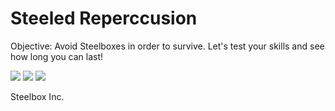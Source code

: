 <h1> Steeled Reperccusion</h1>
<p>Objective: Avoid Steelboxes in order to survive. Let's test your skills and see how long you can last!</p>
<img src="https://github.com/cmarmolejomatos4606/Steeled-Reperccusion/blob/master/Game%20Plan/Capture%20Title.PNG">
<img src="https://github.com/cmarmolejomatos4606/Steeled-Reperccusion/blob/master/Game%20Plan/Capture%20Pt1.PNG">
<img src="https://github.com/cmarmolejomatos4606/Steeled-Reperccusion/blob/master/Game%20Plan/Capture%20Game%20Over.PNG">
<p>Steelbox Inc.</p>
